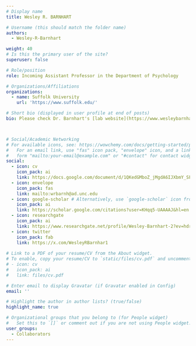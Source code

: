 ```yaml
---
# Display name
title: Wesley R. BARNHART

# Username (this should match the folder name)
authors:
  - Wesley-R-Barnhart

weight: 40
# Is this the primary user of the site?
superuser: false

# Role/position
role: Incoming Assistant Professor in the Department of Psychology

# Organizations/Affiliations
organizations:
  - name: Suffolk University
    url: 'https://www.suffolk.edu/'

# Short bio (displayed in user profile at end of posts)
bio: Please check Dr. Barnhart's [lab website](https://www.wesleybarnhart.com/) for details.



# Social/Academic Networking
# For available icons, see: https://wowchemy.com/docs/getting-started/page-builder/#icons
#   For an email link, use "fas" icon pack, "envelope" icon, and a link in the
#   form "mailto:your-email@example.com" or "#contact" for contact widget.
social:
  - icon: cv
    icon_pack: ai
    link: https://docs.google.com/document/d/1QKedGMboZ_jMgdA6IJXbmY_SFtBmBCRJYIoYvuh0Ilo/edit?usp=sharing
  - icon: envelope
    icon_pack: fas
    link: mailto:wrbarnh@ad.unc.edu
  - icon: google-scholar # Alternatively, use `google-scholar` icon from `ai` icon pack
    icon_pack: ai
    link: https://scholar.google.com/citations?user=KHqq5-UAAAAJ&hl=en
  - icon: researchgate
    icon_pack: ai
    link: https://www.researchgate.net/profile/Wesley-Barnhart-2?ev=hdr_xprf
  - icon: twitter
    icon_pack: fab
    link: https://x.com/WesleyRBarnhar1
    
# Link to a PDF of your resume/CV from the About widget.
# To enable, copy your resume/CV to `static/files/cv.pdf` and uncomment the lines below.
# - icon: cv
#   icon_pack: ai
#   link: files/cv.pdf

# Enter email to display Gravatar (if Gravatar enabled in Config)
email: ''

# Highlight the author in author lists? (true/false)
highlight_name: true

# Organizational groups that you belong to (for People widget)
#   Set this to `[]` or comment out if you are not using People widget.
user_groups:
  - Collaborators
---
```


